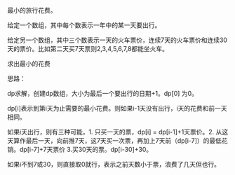 最小的旅行花费。

给定一个数组，其中每个数表示一年中的某一天要出行。

给定另一个数组，其中三个数表示一天的火车票价，连续7天的火车票价和连续30天的票价。比如第二天买7天票则2,3,4,5,6,7,8都能坐火车。

求出最小的花费

思路：

dp求解，创建dp数组，大小为最后一个要出行的日期+1。dp[0] 为0。

dp[i]表示到第i天为止需要的最小花费。则如果i-1天没有出行，i天的花费和前一天相同。

如果i天出行，则有三种可能，1. 只买一天的票，dp[i] = dp[i-1]+1天票价。2. 从这天算作最后一天，向前推7天，这7天买一次票，再加上7天前（dp[i-7]）的最低花销。dp[i-7]+7天票价 3.买30天的票。dp[i-30]+30。

如果i不到7或30，则直接取0就行，表示之前天数小于票，浪费了几天但也行。